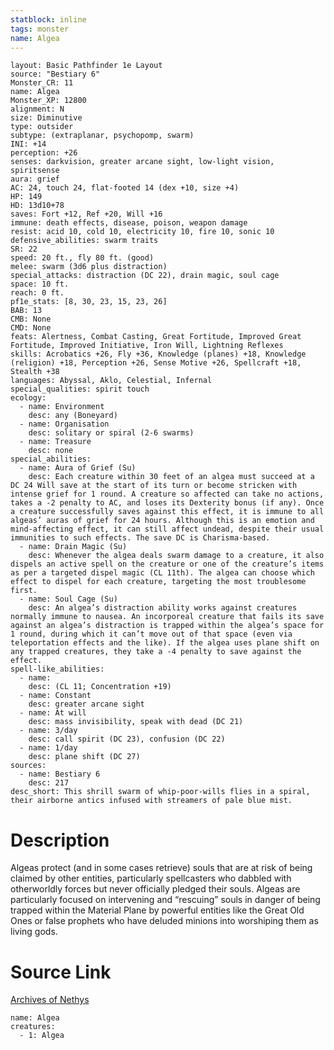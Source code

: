 ```yaml
---
statblock: inline
tags: monster
name: Algea
---
```

```statblock
layout: Basic Pathfinder 1e Layout
source: "Bestiary 6"
Monster_CR: 11
name: Algea
Monster_XP: 12800
alignment: N
size: Diminutive
type: outsider
subtype: (extraplanar, psychopomp, swarm)
INI: +14
perception: +26
senses: darkvision, greater arcane sight, low-light vision, spiritsense
aura: grief
AC: 24, touch 24, flat-footed 14 (dex +10, size +4)
HP: 149
HD: 13d10+78
saves: Fort +12, Ref +20, Will +16
immune: death effects, disease, poison, weapon damage
resist: acid 10, cold 10, electricity 10, fire 10, sonic 10
defensive_abilities: swarm traits
SR: 22
speed: 20 ft., fly 80 ft. (good)
melee: swarm (3d6 plus distraction)
special_attacks: distraction (DC 22), drain magic, soul cage
space: 10 ft.
reach: 0 ft.
pf1e_stats: [8, 30, 23, 15, 23, 26]
BAB: 13
CMB: None
CMD: None
feats: Alertness, Combat Casting, Great Fortitude, Improved Great Fortitude, Improved Initiative, Iron Will, Lightning Reflexes
skills: Acrobatics +26, Fly +36, Knowledge (planes) +18, Knowledge (religion) +18, Perception +26, Sense Motive +26, Spellcraft +18, Stealth +38
languages: Abyssal, Aklo, Celestial, Infernal
special_qualities: spirit touch
ecology:
  - name: Environment
    desc: any (Boneyard)
  - name: Organisation
    desc: solitary or spiral (2-6 swarms)
  - name: Treasure
    desc: none
special_abilities:
  - name: Aura of Grief (Su)
    desc: Each creature within 30 feet of an algea must succeed at a DC 24 Will save at the start of its turn or become stricken with intense grief for 1 round. A creature so affected can take no actions, takes a -2 penalty to AC, and loses its Dexterity bonus (if any). Once a creature successfully saves against this effect, it is immune to all algeas’ auras of grief for 24 hours. Although this is an emotion and mind-affecting effect, it can still affect undead, despite their usual immunities to such effects. The save DC is Charisma-based.
  - name: Drain Magic (Su)
    desc: Whenever the algea deals swarm damage to a creature, it also dispels an active spell on the creature or one of the creature’s items as per a targeted dispel magic (CL 11th). The algea can choose which effect to dispel for each creature, targeting the most troublesome first.
  - name: Soul Cage (Su)
    desc: An algea’s distraction ability works against creatures normally immune to nausea. An incorporeal creature that fails its save against an algea’s distraction is trapped within the algea’s space for 1 round, during which it can’t move out of that space (even via teleportation effects and the like). If the algea uses plane shift on any trapped creatures, they take a -4 penalty to save against the effect.
spell-like_abilities:
  - name:
    desc: (CL 11; Concentration +19)
  - name: Constant
    desc: greater arcane sight
  - name: At will
    desc: mass invisibility, speak with dead (DC 21)
  - name: 3/day
    desc: call spirit (DC 23), confusion (DC 22)
  - name: 1/day
    desc: plane shift (DC 27)
sources:
  - name: Bestiary 6
    desc: 217
desc_short: This shrill swarm of whip-poor-wills flies in a spiral, their airborne antics infused with streamers of pale blue mist.
```
# Description
Algeas protect (and in some cases retrieve) souls that are at risk of being claimed by other entities, particularly spellcasters who dabbled with otherworldly forces but never officially pledged their souls. Algeas are particularly focused on intervening and “rescuing” souls in danger of being trapped within the Material Plane by powerful entities like the Great Old Ones or false prophets who have deluded minions into worshiping them as living gods.
# Source Link
[Archives of Nethys](https://aonprd.com/MonsterDisplay.aspx?ItemName=Algea)
```encounter-table
name: Algea
creatures:
  - 1: Algea
```
